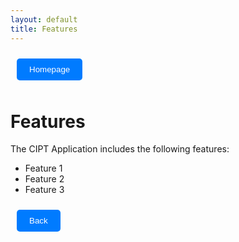 ```yaml
---
layout: default
title: Features
---
```


<a href="/"><button style="margin: 10px; padding: 10px 20px; background-color: #007bff; color: #fff; border: none; border-radius: 5px;">Homepage</button></a>

# Features

The CIPT Application includes the following features:

- Feature 1
- Feature 2
- Feature 3

<a href="javascript:history.back()"><button style="margin: 10px; padding: 10px 20px; background-color: #007bff; color: #fff; border: none; border-radius: 5px;">Back</button></a>
